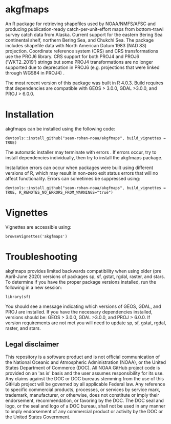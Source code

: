 # akgfmaps
An R package for retrieving shapefiles used by NOAA/NMFS/AFSC and producing publication-ready catch-per-unit-effort maps from bottom-trawl survey catch data from Alaska. Current support for the eastern Bering Sea continental shelf, northern Bering Sea, and Chukchi Sea. The package includes shapefile data with North American Datum 1983 (NAD 83) projection. Coordinate reference system (CRS) and CRS transformations use the PROJ6 library. CRS support for both PROJ4 and PROJ6 ('WKT2_2019') strings but some PROJ4 transformations are no longer supported due to deprecation in PROJ6 (e.g. projections that were linked through WGS84 in PROJ4) .

The most recent version of this package was built in R 4.0.3. Build requires that dependencies are compatible with GEOS > 3.0.0, GDAL >3.0.0, and PROJ > 6.0.0.

# Installation

akgfmaps can be installed using the following code:

```{r}
devtools::install_github("sean-rohan-noaa/akgfmaps", build_vignettes = TRUE)
```

The automatic installer may terminate with errors . If errors occur, try to install dependencies individually, then try to install the akgfmaps package. 

Installation errors can occur when packages were built using different versions of R, which may result in non-zero exit status errors that will no affect functionality. Errors can sometimes be suppressed using:

```{r}
devtools::install_github("sean-rohan-noaa/akgfmaps", build_vignettes = TRUE, R_REMOTES_NO_ERRORS_FROM_WARNINGS="true")
```

# Vignettes

Vignettes are accessible using:

```{r}
browseVignettes('akgfmaps')
```

# Troubleshooting

akgfmaps provides limited backwards compatibility when using older (pre April-June 2020) versions of packages sp, sf, gstat, rgdal, raster, and stars. To determine if you have the proper package versions installed, run the following in a new session:

```{r}
library(sf)
```

You should see a message indicating which versions of GEOS, GDAL, and PROJ are installed. If you have the necessary dependencies installed, versions should be: GEOS > 3.0.0, GDAL >3.0.0, and PROJ > 6.0.0. If version requirements are not met you will need to update sp, sf, gstat, rgdal, raster, and stars.

## Legal disclaimer

This repository is a software product and is not official communication of the National Oceanic and Atmospheric Administration (NOAA), or the United States Department of Commerce (DOC). All NOAA GitHub project code is provided on an 'as is' basis and the user assumes responsibility for its use. Any claims against the DOC or DOC bureaus stemming from the use of this GitHub project will be governed by all applicable Federal law. Any reference to specific commercial products, processes, or services by service mark, trademark, manufacturer, or otherwise, does not constitute or imply their endorsement, recommendation, or favoring by the DOC. The DOC seal and logo, or the seal and logo of a DOC bureau, shall not be used in any manner to imply endorsement of any commercial product or activity by the DOC or the United States Government.